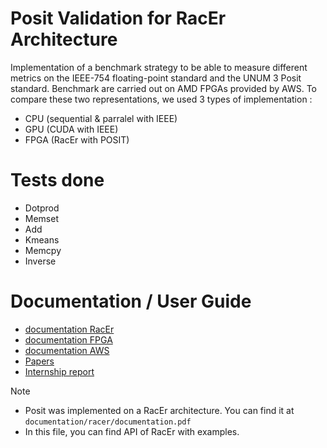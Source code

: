 # Posit Validation for RacEr Architecture 

Implementation of a benchmark strategy to be able to measure different metrics on the IEEE-754 floating-point standard and the UNUM 3 Posit standard. Benchmark are carried out on AMD FPGAs provided by AWS. To compare these two representations, we used 3 types of implementation :
- CPU (sequential & parralel with IEEE)
- GPU (CUDA with IEEE)
- FPGA (RacEr with POSIT)

# Tests done
  - Dotprod
  - Memset
  - Add
  - Kmeans
  - Memcpy
  - Inverse

# Documentation / User Guide
- [documentation RacEr](documentation/racer/documentation.pdf)
- [documentation FPGA](documentation/fpga/guide.pdf)
- [documentation AWS](documentation/aws/guide.pdf)
- [Papers](documentation/papers)
- [Internship report](documentation/rapport/Rapport_Rodolphe_THIENARD.pdf)

> [!NOTE]  
> - Posit was implemented on a RacEr architecture. You can find it at `documentation/racer/documentation.pdf`   
> - In this file, you can find API of RacEr with examples.

